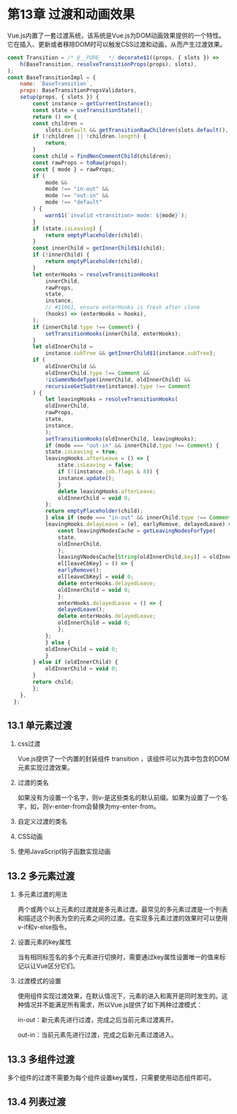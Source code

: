 # 第13章 过渡和动画效果

Vue.js内置了一套过渡系统，该系统是Vue.js为DOM动画效果提供的一个特性。它在插入、更新或者移除DOM时可以触发CSS过渡和动画，从而产生过渡效果。

```js
const Transition = /* @__PURE__ */ decorate$1((props, { slots }) =>
    h(BaseTransition, resolveTransitionProps(props), slots),
);
const BaseTransitionImpl = {
    name: `BaseTransition`,
    props: BaseTransitionPropsValidators,
    setup(props, { slots }) {
        const instance = getCurrentInstance();
        const state = useTransitionState();
        return () => {
        const children =
            slots.default && getTransitionRawChildren(slots.default(), true);
        if (!children || !children.length) {
            return;
        }
        const child = findNonCommentChild(children);
        const rawProps = toRaw(props);
        const { mode } = rawProps;
        if (
            mode &&
            mode !== "in-out" &&
            mode !== "out-in" &&
            mode !== "default"
        ) {
            warn$1(`invalid <transition> mode: ${mode}`);
        }
        if (state.isLeaving) {
            return emptyPlaceholder(child);
        }
        const innerChild = getInnerChild$1(child);
        if (!innerChild) {
            return emptyPlaceholder(child);
        }
        let enterHooks = resolveTransitionHooks(
            innerChild,
            rawProps,
            state,
            instance,
            // #11061, ensure enterHooks is fresh after clone
            (hooks) => (enterHooks = hooks),
        );
        if (innerChild.type !== Comment) {
            setTransitionHooks(innerChild, enterHooks);
        }
        let oldInnerChild =
            instance.subTree && getInnerChild$1(instance.subTree);
        if (
            oldInnerChild &&
            oldInnerChild.type !== Comment &&
            !isSameVNodeType(innerChild, oldInnerChild) &&
            recursiveGetSubtree(instance).type !== Comment
        ) {
            let leavingHooks = resolveTransitionHooks(
            oldInnerChild,
            rawProps,
            state,
            instance,
            );
            setTransitionHooks(oldInnerChild, leavingHooks);
            if (mode === "out-in" && innerChild.type !== Comment) {
            state.isLeaving = true;
            leavingHooks.afterLeave = () => {
                state.isLeaving = false;
                if (!(instance.job.flags & 8)) {
                instance.update();
                }
                delete leavingHooks.afterLeave;
                oldInnerChild = void 0;
            };
            return emptyPlaceholder(child);
            } else if (mode === "in-out" && innerChild.type !== Comment) {
            leavingHooks.delayLeave = (el, earlyRemove, delayedLeave) => {
                const leavingVNodesCache = getLeavingNodesForType(
                state,
                oldInnerChild,
                );
                leavingVNodesCache[String(oldInnerChild.key)] = oldInnerChild;
                el[leaveCbKey] = () => {
                earlyRemove();
                el[leaveCbKey] = void 0;
                delete enterHooks.delayedLeave;
                oldInnerChild = void 0;
                };
                enterHooks.delayedLeave = () => {
                delayedLeave();
                delete enterHooks.delayedLeave;
                oldInnerChild = void 0;
                };
            };
            } else {
            oldInnerChild = void 0;
            }
        } else if (oldInnerChild) {
            oldInnerChild = void 0;
        }
        return child;
        };
    },
  };
```

## 13.1 单元素过渡

1. css过渡

    Vue.js提供了一个内置的封装组件 transition ，该组件可以为其中包含的DOM元素实现过渡效果。

2. 过渡的类名

    如果没有为<transition>设置一个名字，则v-是这些类名的默认前缀。如果为<transition>设置了一个名字，如<transition name="my">，则v-enter-from会替换为my-enter-from。

3. 自定义过渡的类名
4. CSS动画
5. 使用JavaScript钩子函数实现动画

## 13.2 多元素过渡

1. 多元素过渡的用法

    两个或两个以上元素的过渡就是多元素过渡。最常见的多元素过渡是一个列表和描述这个列表为空的元素之间的过渡。在实现多元素过渡的效果时可以使用v-if和v-else指令。

2. 设置元素的key属性

    当有相同标签名的多个元素进行切换时，需要通过key属性设置唯一的值来标记以让Vue区分它们。

3. 过渡模式的设置

    使用<transition>组件实现过渡效果，在默认情况下，元素的进入和离开是同时发生的。这种情况并不能满足所有需求，所以Vue.js提供了如下两种过渡模式：

    in-out：新元素先进行过渡，完成之后当前元素过渡离开。

    out-in：当前元素先进行过渡，完成之后新元素过渡进入。

## 13.3 多组件过渡

多个组件的过渡不需要为每个组件设置key属性，只需要使用动态组件即可。

## 13.4 列表过渡
